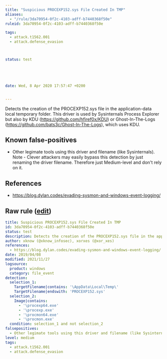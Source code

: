 ```yaml
---
title: "Suspicious PROCEXP152.sys File Created In TMP"
aliases:
  - "/rule/3da70954-0f2c-4103-adff-b7440368f50e"
ruleid: 3da70954-0f2c-4103-adff-b7440368f50e

tags:
  - attack.t1562.001
  - attack.defense_evasion



status: test





date: Wed, 8 Apr 2020 17:57:47 +0200


---
```


Detects the creation of the PROCEXP152.sys file in the application-data local temporary folder. This driver is used by Sysinternals Process Explorer but also by KDU (https://github.com/hfiref0x/KDU) or Ghost-In-The-Logs (https://github.com/bats3c/Ghost-In-The-Logs), which uses KDU.

<!--more-->


## Known false-positives

* Other legimate tools using this driver and filename (like Sysinternals). Note - Clever attackers may easily bypass this detection by just renaming the driver filename. Therefore just Medium-level and don't rely on it.



## References

* https://blog.dylan.codes/evading-sysmon-and-windows-event-logging/


## Raw rule ([edit](https://github.com/SigmaHQ/sigma/edit/master/rules/windows/file_event/file_event_win_susp_procexplorer_driver_created_in_tmp_folder.yml))
```yaml
title: Suspicious PROCEXP152.sys File Created In TMP
id: 3da70954-0f2c-4103-adff-b7440368f50e
status: test
description: Detects the creation of the PROCEXP152.sys file in the application-data local temporary folder. This driver is used by Sysinternals Process Explorer but also by KDU (https://github.com/hfiref0x/KDU) or Ghost-In-The-Logs (https://github.com/bats3c/Ghost-In-The-Logs), which uses KDU.
author: xknow (@xknow_infosec), xorxes (@xor_xes)
references:
  - https://blog.dylan.codes/evading-sysmon-and-windows-event-logging/
date: 2019/04/08
modified: 2021/11/27
logsource:
  product: windows
  category: file_event
detection:
  selection_1:
    TargetFilename|contains: '\AppData\Local\Temp\'
    TargetFilename|endswith: 'PROCEXP152.sys'
  selection_2:
    Image|contains:
      - '\procexp64.exe'
      - '\procexp.exe'
      - '\procmon64.exe'
      - '\procmon.exe'
  condition: selection_1 and not selection_2
falsepositives:
  - Other legimate tools using this driver and filename (like Sysinternals). Note - Clever attackers may easily bypass this detection by just renaming the driver filename. Therefore just Medium-level and don't rely on it.
level: medium
tags:
  - attack.t1562.001
  - attack.defense_evasion

```
